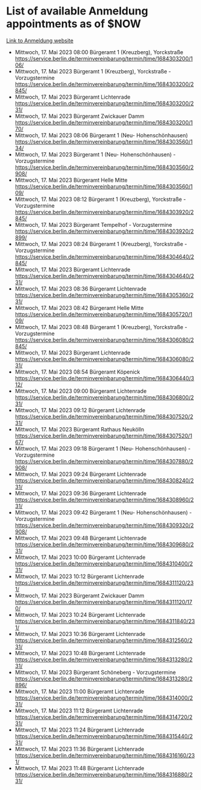 # List of available Anmeldung appointments as of $NOW
[Link to Anmeldung website](https://service.berlin.de/terminvereinbarung/termin/tag.php?termin=1&anliegen[]=120686&dienstleisterlist=122210,122217,327316,122219,327312,122227,327314,122231,327346,122243,327348,122254,122252,329742,122260,329745,122262,329748,122271,327278,122273,327274,122277,327276,330436,122280,327294,122282,327290,122284,327292,122291,327270,122285,327266,122286,327264,122296,327268,150230,329760,122297,327286,122294,327284,122312,329763,122314,329775,122304,327330,122311,327334,122309,327332,317869,122281,327352,122279,329772,122283,122276,327324,122274,327326,122267,329766,122246,327318,122251,327320,122257,327322,122208,327298,122226,327300&herkunft=http%3A%2F%2Fservice.berlin.de%2Fdienstleistung%2F120686%2F)
- Mittwoch, 17. Mai 2023 08:00 Bürgeramt 1 (Kreuzberg), Yorckstraße https://service.berlin.de/terminvereinbarung/termin/time/1684303200/106/
- Mittwoch, 17. Mai 2023  Bürgeramt 1 (Kreuzberg), Yorckstraße - Vorzugstermine https://service.berlin.de/terminvereinbarung/termin/time/1684303200/2845/
- Mittwoch, 17. Mai 2023  Bürgeramt Lichtenrade https://service.berlin.de/terminvereinbarung/termin/time/1684303200/231/
- Mittwoch, 17. Mai 2023  Bürgeramt Zwickauer Damm https://service.berlin.de/terminvereinbarung/termin/time/1684303200/170/
- Mittwoch, 17. Mai 2023 08:06 Bürgeramt 1 (Neu- Hohenschönhausen) https://service.berlin.de/terminvereinbarung/termin/time/1684303560/134/
- Mittwoch, 17. Mai 2023  Bürgeramt 1 (Neu- Hohenschönhausen) - Vorzugstermine https://service.berlin.de/terminvereinbarung/termin/time/1684303560/2908/
- Mittwoch, 17. Mai 2023  Bürgeramt Helle Mitte https://service.berlin.de/terminvereinbarung/termin/time/1684303560/109/
- Mittwoch, 17. Mai 2023 08:12 Bürgeramt 1 (Kreuzberg), Yorckstraße - Vorzugstermine https://service.berlin.de/terminvereinbarung/termin/time/1684303920/2845/
- Mittwoch, 17. Mai 2023  Bürgeramt Tempelhof - Vorzugstermine https://service.berlin.de/terminvereinbarung/termin/time/1684303920/2899/
- Mittwoch, 17. Mai 2023 08:24 Bürgeramt 1 (Kreuzberg), Yorckstraße - Vorzugstermine https://service.berlin.de/terminvereinbarung/termin/time/1684304640/2845/
- Mittwoch, 17. Mai 2023  Bürgeramt Lichtenrade https://service.berlin.de/terminvereinbarung/termin/time/1684304640/231/
- Mittwoch, 17. Mai 2023 08:36 Bürgeramt Lichtenrade https://service.berlin.de/terminvereinbarung/termin/time/1684305360/231/
- Mittwoch, 17. Mai 2023 08:42 Bürgeramt Helle Mitte https://service.berlin.de/terminvereinbarung/termin/time/1684305720/109/
- Mittwoch, 17. Mai 2023 08:48 Bürgeramt 1 (Kreuzberg), Yorckstraße - Vorzugstermine https://service.berlin.de/terminvereinbarung/termin/time/1684306080/2845/
- Mittwoch, 17. Mai 2023  Bürgeramt Lichtenrade https://service.berlin.de/terminvereinbarung/termin/time/1684306080/231/
- Mittwoch, 17. Mai 2023 08:54 Bürgeramt Köpenick https://service.berlin.de/terminvereinbarung/termin/time/1684306440/312/
- Mittwoch, 17. Mai 2023 09:00 Bürgeramt Lichtenrade https://service.berlin.de/terminvereinbarung/termin/time/1684306800/231/
- Mittwoch, 17. Mai 2023 09:12 Bürgeramt Lichtenrade https://service.berlin.de/terminvereinbarung/termin/time/1684307520/231/
- Mittwoch, 17. Mai 2023  Bürgeramt Rathaus Neukölln https://service.berlin.de/terminvereinbarung/termin/time/1684307520/167/
- Mittwoch, 17. Mai 2023 09:18 Bürgeramt 1 (Neu- Hohenschönhausen) - Vorzugstermine https://service.berlin.de/terminvereinbarung/termin/time/1684307880/2908/
- Mittwoch, 17. Mai 2023 09:24 Bürgeramt Lichtenrade https://service.berlin.de/terminvereinbarung/termin/time/1684308240/231/
- Mittwoch, 17. Mai 2023 09:36 Bürgeramt Lichtenrade https://service.berlin.de/terminvereinbarung/termin/time/1684308960/231/
- Mittwoch, 17. Mai 2023 09:42 Bürgeramt 1 (Neu- Hohenschönhausen) - Vorzugstermine https://service.berlin.de/terminvereinbarung/termin/time/1684309320/2908/
- Mittwoch, 17. Mai 2023 09:48 Bürgeramt Lichtenrade https://service.berlin.de/terminvereinbarung/termin/time/1684309680/231/
- Mittwoch, 17. Mai 2023 10:00 Bürgeramt Lichtenrade https://service.berlin.de/terminvereinbarung/termin/time/1684310400/231/
- Mittwoch, 17. Mai 2023 10:12 Bürgeramt Lichtenrade https://service.berlin.de/terminvereinbarung/termin/time/1684311120/231/
- Mittwoch, 17. Mai 2023  Bürgeramt Zwickauer Damm https://service.berlin.de/terminvereinbarung/termin/time/1684311120/170/
- Mittwoch, 17. Mai 2023 10:24 Bürgeramt Lichtenrade https://service.berlin.de/terminvereinbarung/termin/time/1684311840/231/
- Mittwoch, 17. Mai 2023 10:36 Bürgeramt Lichtenrade https://service.berlin.de/terminvereinbarung/termin/time/1684312560/231/
- Mittwoch, 17. Mai 2023 10:48 Bürgeramt Lichtenrade https://service.berlin.de/terminvereinbarung/termin/time/1684313280/231/
- Mittwoch, 17. Mai 2023  Bürgeramt Schöneberg - Vorzugstermine https://service.berlin.de/terminvereinbarung/termin/time/1684313280/2896/
- Mittwoch, 17. Mai 2023 11:00 Bürgeramt Lichtenrade https://service.berlin.de/terminvereinbarung/termin/time/1684314000/231/
- Mittwoch, 17. Mai 2023 11:12 Bürgeramt Lichtenrade https://service.berlin.de/terminvereinbarung/termin/time/1684314720/231/
- Mittwoch, 17. Mai 2023 11:24 Bürgeramt Lichtenrade https://service.berlin.de/terminvereinbarung/termin/time/1684315440/231/
- Mittwoch, 17. Mai 2023 11:36 Bürgeramt Lichtenrade https://service.berlin.de/terminvereinbarung/termin/time/1684316160/231/
- Mittwoch, 17. Mai 2023 11:48 Bürgeramt Lichtenrade https://service.berlin.de/terminvereinbarung/termin/time/1684316880/231/
